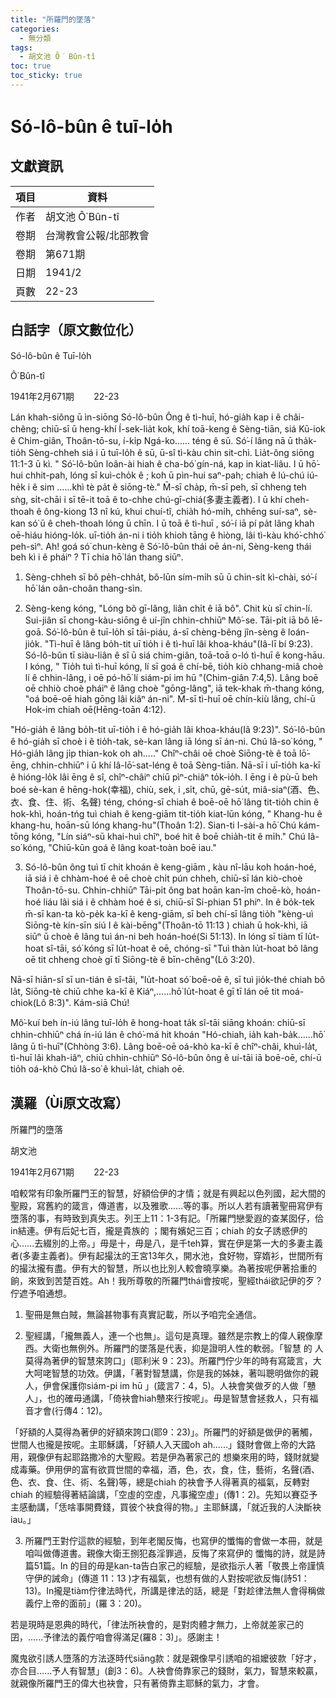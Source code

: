 ```yaml
---
title: "所羅門的墜落"
categories:
  - 無分類
tags:
  - 胡文池 Ô͘ Bûn-tî
toc: true
toc_sticky: true
---
```


# Só-lô-bûn ê tuī-lo̍h

## 文獻資訊

| 項目 | 資料 |
|---|---|
| 作者 | 胡文池 Ô͘ Bûn-tî |
| 卷期 | 台灣教會公報/北部教會 |
| 卷期 | 第671期 |
| 日期 | 1941/2 |
| 頁數 | 22-23 |

## 白話字（原文數位化）

Só-lô-bûn ê Tuī-lo̍h

Ô͘ Bûn-tî

1941年2月671期        22-23

Lán khah-siông ū ìn-siōng Só-lô-bûn Ông ê tì-huī, hó-gia̍h kap i ê châi-chêng; chiū-sī ū heng-khí Í-sek-lia̍t kok, khí toā-keng ê Sèng-tiān, siá Kū-iok ê Chim-giân, Thoân-tō-su, í-ki̍p Ngá-ko...... téng ê sū. Só͘-í lâng nā ū tha̍k-tio̍h Sèng-chheh siá i ū tuī-lo̍h ê sū, ū-sî tì-kàu chin sit-chì. Lia̍t-ông siōng 11:1-3 ū kì. " Só͘-lô-bûn loân-ài hiah ê cha-bó͘ gín-ná, kap in kiat-liâu. I ū hō͘-hui chhit-pah, lóng sī kuì-cho̍k ê ; koh ū pìn-hui saⁿ-pah; chiah ê lú-chú iú-he̍k i ê sim ......khì tè pa̍t ê siōng-tè." M̄-sī cha̍p, m̄-sī peh, sī chheng teh sǹg, si̍t-chāi i sī tē-it toā ê to-chhe chú-gī-chiá(多妻主義者). I ū khí cheh-thoah ê ông-kiong 13 nî kú, khui chuí-tî, chia̍h hó-mi̍h, chhēng suí-saⁿ, sè-kan só͘ ū ê cheh-thoah lóng ū chīn. I ū toā ê tì-huī , só͘-í iā pí pa̍t lâng khah oē-hiáu hióng-lo̍k. uī-tio̍h án-ni i tio̍h khioh tāng ê hiòng, lâi tì-kàu khó͘-chhó͘ peh-sìⁿ. Ah! goá só͘ chun-kèng ê Só͘-lô-bûn thái oē án-ni, Sèng-keng thái beh kì i ê pháiⁿ ? Tī chia hō͘ lán thang siūⁿ.

1. Sèng-chheh sī bô pe̍h-chha̍t, bô-lūn sím-mi̍h sū ū chin-si̍t kì-chài, só͘-í hō͘ lán oân-choân thang-sìn.

2. Sèng-keng kóng, "Lóng bô gī-lâng, liân chi̍t ê iā bô". Chit kù sī chin-lí. Sui-jiân sī chong-kàu-siōng ê uí-jîn chhin-chhiūⁿ Mô͘-se. Tāi-pi̍t iā bô lē-goā. Só͘-lô-bûn ê tuī-lo̍h sī tāi-piáu, á-sī chèng-bêng jîn-sèng ê loán-jio̍k. "Tì-huī ê lâng bo̍h-tit uī tio̍h i ê tì-huī lâi khoa-kháu"(Iâ-lī bí 9:23). Só-lô-bûn tī siàu-liân ê sî ū siá chim-giân, toā-toā o-ló tì-huī ê kong-hāu. I kóng, " Tio̍h tuì tì-huī kóng, lí sī goá ê chí-bē, tio̍h kiò chhang-miâ choè lí ê chhin-lâng, i oē pó-hō͘ lí siám-pi im hū "(Chim-giân 7:4,5). Lâng boē oē chhiò choè pháiⁿ ê lâng choè "gōng-lâng", iā tek-khak m̄-thang kóng, "oá boē-oē hiah gōng lâi kiâⁿ án-ni". M̄-sī tì-huī oē chín-kiù lâng, chí-ū Hok-im chiah oē(Hēng-toān 4:12).

"Hó-gia̍h ê lâng bo̍h-tit uī-tio̍h i ê hó-gia̍h lâi khoa-kháu(Iâ 9:23)". Só͘-lô-bûn ê hó-gia̍h sī choè i ê tio̍h-tak, sè-kan lâng iā lóng sī án-ni. Chú Iâ-so͘ kóng, " Hó-gia̍h lâng ji̍p thian-kok oh ah....." Chîⁿ-châi oē choè Siōng-tè ê toā lō͘-ēng, chhin-chhiūⁿ i ū khí Iâ-lō͘-sat-léng ê toā Sèng-tiān. Nā-sī i uī-tio̍h ka-kī ê hióng-lo̍k lâi ēng ê sî, chîⁿ-châiⁿ chiū pìⁿ-chiâⁿ to̍k-io̍h. I ēng i ê pù-ū beh boé sè-kan ê hēng-hok(幸福), chiù, sek, i ,si̍t, chū, gē-su̍t, miâ-siaⁿ(酒、色、衣、食、住、術、名聲) téng, chóng-sī chiah ê boē-oē hō͘ lâng tit-tio̍h chin ê hok-khì, hoán-tńg tuì chiah ê keng-giām tit-tio̍h kiat-lūn kóng, " Khang-hu ê khang-hu, hoān-sū lóng khang-hu"(Thoân 1:2). Sian-ti I-sài-a hō͘ Chú kám-tōng kóng, "Lín siáⁿ-sū khai-huì chîⁿ, boé hit ê boē chia̍h-tit ê mi̍h." Chú Iâ-so͘ kóng, "Chiū-kūn goá ê lâng koat-toàn boē iau."

3. Só-lô-bûn ông tuì tī chit khoán ê keng-giām , kàu nî-lāu koh hoán-hoé, iā siá i ê chhàm-hoé ê oē choè chi̍t pún chheh, chiū-sī lán kiò-choè Thoân-tō-su. Chhin-chhiūⁿ Tāi-pi̍t ông bat hoān kan-îm choē-kò, hoán-hoé liáu lâi siá i ê chhàm hoé ê si, chiū-sī Si-phian 51 phiⁿ. In ê bo̍k-tek m̄-sī kan-ta kò-pe̍k ka-kī ê keng-giām, sī beh chí-sī lâng tio̍h "kèng-uì Siōng-tè kín-sīn siú I ê kài-bēng"(Thoân-tō 11:13 ) chiah ū hok-khì, iā siūⁿ ū choè ê lâng tuì án-ni beh hoán-hoé(Si 51:13). In lóng sī tiàm tī lu̍t-hoat sî-tāi, só͘ kóng sī lu̍t-hoat ê oē, chóng-sī "Tuì thàn lu̍t-hoat bô lâng oē tit chheng choè gī tī Siōng-tè ê bīn-chêng"(Lô 3:20).

Nā-sī hiān-sî sī un-tián ê sî-tāi, "lu̍t-hoat só͘ boē-oē ê, sī tuì jio̍k-thé chiah bô la̍t, Siōng-tè chiū chhe ka-kī ê Kiáⁿ,......hō͘ lu̍t-hoat ê gī tī lán oē tit moá-chiok(Lô 8:3)". Kám-siā Chú!

Mô͘-kuí beh ín-iú lâng tuī-lo̍h ê hong-hoat ta̍k sî-tāi siāng khoán: chiū-sī chhin-chhiūⁿ chá ín-iú lán ê chó͘-má hit khoán "Hó-chiah, ia̍h kah-ba̍k......hō͘ lâng ū tì-huī"(Chhòng 3:6). Lâng boē-oē oá-khò ka-kī ê chîⁿ-châi, khuì-la̍t, tì-huī lâi khah-iâⁿ, chiū chhin-chhiūⁿ Só-lô-bûn ông ê uí-tāi iā boē-oē, chí-ū tio̍h oá-khò Chú Iâ-so͘ ê khuì-la̍t, chiah oē.

## 漢羅（Ùi原文改寫）

所羅門的墮落

胡文池

1941年2月671期        22-23

咱較常有印象所羅門王的智慧，好額佮伊的才情；就是有興起以色列國，起大間的聖殿，寫舊約的箴言，傳道書，以及雅歌......等的事。所以人若有讀著聖冊寫伊有墮落的事，有時致到真失志。列王上11：1-3有記。「所羅門戀愛遐的查某囡仔，佮in結連。伊有后妃七百，攏是貴族的 ；閣有嬪妃三百；chiah 的女子誘惑伊的心......去綴別的上帝。」毋是十，毋是八，是千teh算，實在伊是第一大的多妻主義者(多妻主義者)。伊有起撮汰的王宮13年久，開水池，食好物，穿媠衫，世間所有的撮汰攏有盡。伊有大的智慧，所以也比別人較會曉享樂。為著按呢伊著拾重的餉，來致到苦楚百姓。Ah！我所尊敬的所羅門thái會按呢，聖經thái欲記伊的歹？佇遮予咱通想。

1. 聖冊是無白賊，無論甚物事有真實記載，所以予咱完全通信。

2. 聖經講，「攏無義人，連一个也無」。這句是真理。雖然是宗教上的偉人親像摩西。大衛也無例外。所羅門的墜落是代表，抑是證明人性的軟弱。「智慧 的 人莫得為著伊的智慧來誇口」(耶利米 9：23)。所羅門佇少年的時有寫箴言，大大呵咾智慧的功效。伊講，「著對智慧講，你是我的姊妹，著叫聰明做你的親人，伊會保護你siám-pi im hū 」(箴言7：4，5)。人袂會笑做歹的人做「戇人」，也的確毋通講，「倚袂會hiah戇來行按呢」。毋是智慧會拯救人，只有福音才會(行傳4：12)。

「好額的人莫得為著伊的好額來誇口(耶9：23)」。所羅門的好額是做伊的著觸，世間人也攏是按呢。主耶穌講，「好額人入天國oh ah......」錢財會做上帝的大路用，親像伊有起耶路撒冷的大聖殿。若是伊為著家己的 想樂來用的時，錢財就變成毒藥。伊用伊的富有欲買世間的幸福，酒，色，衣，食，住，藝術，名聲(酒、色、衣、食、住、術、名聲)等，總是chiah 的袂會予人得著真的福氣，反轉對chiah 的經驗得著結論講，「空虛的空虛，凡事攏空虛」(傳1：2)。先知以賽亞予主感動講，「恁啥事開費錢，買彼个袂食得的物。」主耶穌講，「就近我的人決斷袂iau。」

3. 所羅門王對佇這款的經驗，到年老閣反悔，也寫伊的懺悔的會做一本冊，就是咱叫做傳道書。親像大衛王捌犯姦淫罪過，反悔了來寫伊的 懺悔的詩，就是詩篇51篇。In 的目的毋是kan-ta告白家己的經驗，是欲指示人著「敬畏上帝謹慎守伊的誡命」(傳道 11：13 )才有福氣，也想有做的人對按呢欲反悔(詩51：13)。In攏是tiàm佇律法時代，所講是律法的話，總是「對趁律法無人會得稱做義佇上帝的面前」(羅 3：20)。

若是現時是恩典的時代，「律法所袂會的，是對肉體才無力，上帝就差家己的囝，......予律法的義佇咱會得滿足(羅8：3)」。感謝主！

魔鬼欲引誘人墮落的方法逐時代siāng款：就是親像早引誘咱的祖嬤彼款「好才，亦合目......予人有智慧」(創3：6)。人袂會倚靠家己的錢財，氣力，智慧來較贏，就親像所羅門王的偉大也袂會，只有著倚靠主耶穌的氣力，才會。
